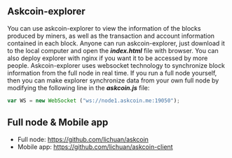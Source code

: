 ## Askcoin-explorer

You can use askcoin-explorer to view the information of the blocks produced by miners, as well as the transaction and account information contained in each block. Anyone can run askcoin-explorer, just download it to the local computer and open the ***index.html*** file with browser. You can also deploy explorer with nginx if you want it to be accessed by more people. Askcoin-explorer uses websocket technology to synchronize block information from the full node in real time. If you run a full node yourself, then you can make explorer synchronize data from your own full node by modifying the following line in the ***askcoin.js*** file:

```javascript
var WS = new WebSocket ("ws://node1.askcoin.me:19050");
```





## Full node & Mobile app

- Full node: https://github.com/lichuan/askcoin
- Mobile app: https://github.com/lichuan/askcoin-client

